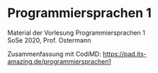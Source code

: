 # Programmiersprachen 1
Material der Vorlesung Programmiersprachen 1  
SoSe 2020, Prof. Ostermann

Zusammenfassung mit CodiMD: https://pad.its-amazing.de/programmiersprachen1
